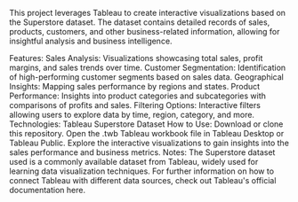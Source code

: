 This project leverages Tableau to create interactive visualizations based on the Superstore dataset. The dataset contains detailed records of sales, products, customers, and other business-related information, allowing for insightful analysis and business intelligence.

Features:
Sales Analysis: Visualizations showcasing total sales, profit margins, and sales trends over time.
Customer Segmentation: Identification of high-performing customer segments based on sales data.
Geographical Insights: Mapping sales performance by regions and states.
Product Performance: Insights into product categories and subcategories with comparisons of profits and sales.
Filtering Options: Interactive filters allowing users to explore data by time, region, category, and more.
Technologies:
Tableau
Superstore Dataset
How to Use:
Download or clone this repository.
Open the .twb Tableau workbook file in Tableau Desktop or Tableau Public.
Explore the interactive visualizations to gain insights into the sales performance and business metrics.
Notes:
The Superstore dataset used is a commonly available dataset from Tableau, widely used for learning data visualization techniques.
For further information on how to connect Tableau with different data sources, check out Tableau's official documentation here.
